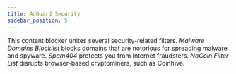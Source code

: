 ```yaml
---
title: AdGuard Security
sidebar_position: 5
---
```


This content blocker unites several security-related filters. _Malware Domains Blocklist_ blocks domains that are notorious for spreading malware and spyware. _Spam404_ protects you from Internet fraudsters. _NoCoin Filter List_ disrupts browser-based cryptominers, such as Coinhive.
